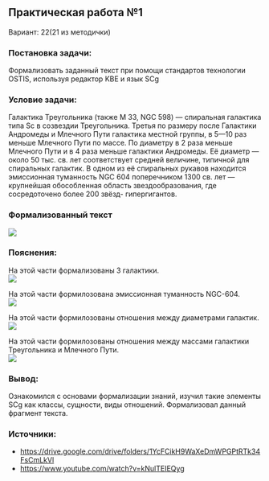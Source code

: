 # 
## Практическая работа №1
Вариант: 22(21 из методички)  
### Постановка задачи:  
Формализовать заданный текст при помощи стандартов технологии OSTIS, используя редактор KBE и язык SCg  
### Условие задачи:  
Галактика Треугольника (также M 33, NGC 598) — спиральная галактика типа Sc в созвездии
Треугольника. Третья по размеру после Галактики Андромеды и Млечного Пути галактика
местной группы, в 5—10 раз меньше Млечного Пути по массе. По диаметру в 2 раза меньше
Млечного Пути и в 4 раза меньше галактики Андромеды. Её диаметр — около 50 тыс. св. лет
соответствует средней величине, типичной для спиральных галактик. В одном из её спиральных
рукавов находится эмиссионная туманность NGC 604 поперечником 1300 св. лет —
крупнейшая обособленная область звездообразования, где сосредоточено более 200 звёзд-
гипергигантов.

### Формализованный текст  
![](https://github.com/iit-22170x/RPIIS/blob/cda99cff1a8165723cdcfe3fc1d1e58ca271ae8d/sem2/img/pz1.png)  

### Пояснения:

На этой части формализованы 3 галактики.  
![](https://github.com/iit-22170x/RPIIS/blob/7cb13c555e6279ed93d22459d9c2e3b2ab36ba87/sem2/img/Galaktiki.png)    

На этой части формилозована эмиссионная туманность NGC-604.   
![](https://github.com/iit-22170x/RPIIS/blob/7cb13c555e6279ed93d22459d9c2e3b2ab36ba87/sem2/img/NGC-604.png)    

На этой части формилозованы отношения между диаметрами галактик.  
![](https://github.com/iit-22170x/RPIIS/blob/7cb13c555e6279ed93d22459d9c2e3b2ab36ba87/sem2/img/diametr.png)  

На этой части формилозованы отношения между массами галактики Треугольника и Млечного Пути.  
![](https://github.com/iit-22170x/RPIIS/blob/7cb13c555e6279ed93d22459d9c2e3b2ab36ba87/sem2/img/mass.png)  

### Вывод:
Ознакомился с основами формализации знаний, изучил такие элементы SCg как классы, сущности, виды отношений. Формализовал данный фрагмент текста.

### Источники:
- https://drive.google.com/drive/folders/1YcFCikH9WaXeDmWPGPtRTk34FsCmLkVl
- https://www.youtube.com/watch?v=kNulTEIEQyg